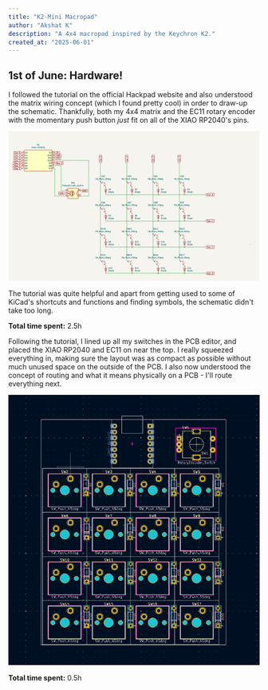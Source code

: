 ```yaml
---
title: "K2-Mini Macropad"
author: "Akshat K"
description: "A 4x4 macropad inspired by the Keychron K2."
created_at: "2025-06-01"
---
```


## 1st of June: Hardware!
I followed the tutorial on the official Hackpad website and also understood the matrix wiring concept (which I found pretty cool) in order to draw-up the schematic. Thankfully, both my 4x4 matrix and the EC11 rotary encoder with the momentary push button *just* fit on all of the XIAO RP2040's pins.

![](images/schematic.png)

The tutorial was quite helpful and apart from getting used to some of KiCad's shortcuts and functions and finding symbols, the schematic didn't take too long.

**Total time spent:** 2.5h

Following the tutorial, I lined up all my switches in the PCB editor, and placed the XIAO RP2040 and EC11 on near the top. I really squeezed everything in, making sure the layout was as compact as possible without much unused space on the outside of the PCB. I also now understood the concept of routing and what it means physically on a PCB - I'll route everything next.

![](images/pcb_unrouted.png)

**Total time spent:** 0.5h